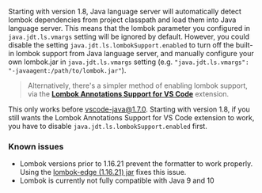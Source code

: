 Starting with version 1.8, Java language server will automatically detect lombok dependencies from project classpath and load them into Java language server. This means that the lombok parameter you configured in `java.jdt.ls.vmargs` setting will be ignored by default. However, you could disable the setting `java.jdt.ls.lombokSupport.enabled` to turn off the built-in lombok support from Java language server, and manually configure your own lombok.jar in `java.jdt.ls.vmargs` setting (e.g. `"java.jdt.ls.vmargs": "-javaagent:/path/to/lombok.jar"`).

> Alternatively, there's a simpler method of enabling lombok support, via the **[Lombok Annotations Support for VS Code](https://marketplace.visualstudio.com/items?itemName=GabrielBB.vscode-lombok)** extension. 

This only works before vscode-java@1.7.0. Starting with version 1.8, if you still wants the Lombok Annotations Support for VS Code extension to work, you have to disable `java.jdt.ls.lombokSupport.enabled` first.

### Known issues
- Lombok versions prior to 1.16.21 prevent the formatter to work properly. Using the [lombok-edge (1.16.21) jar](https://projectlombok.org/download-edge) fixes this issue.
- Lombok is currently not fully compatible with Java 9 and 10

